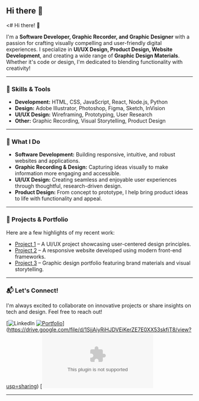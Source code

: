 ## Hi there 👋

<# Hi there! 👋

I'm a **Software Developer, Graphic Recorder, and Graphic Designer** with a passion for crafting visually compelling and user-friendly digital experiences. I specialize in **UI/UX Design, Product Design, Website Development**, and creating a wide range of **Graphic Design Materials**. Whether it's code or design, I'm dedicated to blending functionality with creativity!

---

### 🔧 Skills & Tools

- **Development:** HTML, CSS, JavaScript, React, Node.js, Python
- **Design:** Adobe Illustrator, Photoshop, Figma, Sketch, InVision
- **UI/UX Design:** Wireframing, Prototyping, User Research
- **Other:** Graphic Recording, Visual Storytelling, Product Design

---

### 🌟 What I Do

- **Software Development:** Building responsive, intuitive, and robust websites and applications.
- **Graphic Recording & Design:** Capturing ideas visually to make information more engaging and accessible.
- **UI/UX Design:** Creating seamless and enjoyable user experiences through thoughtful, research-driven design.
- **Product Design:** From concept to prototype, I help bring product ideas to life with functionality and appeal.

---

### 📌 Projects & Portfolio

Here are a few highlights of my recent work:

- [Project 1](#) – A UI/UX project showcasing user-centered design principles.
- [Project 2](#) – A responsive website developed using modern front-end frameworks.
- [Project 3](#) – Graphic design portfolio featuring brand materials and visual storytelling.

---

### 📬 Let's Connect!

I'm always excited to collaborate on innovative projects or share insights on tech and design. Feel free to reach out!

[![LinkedIn](www.linkedin.com/in/ian-ndung-u-412352237) 
[![Portfolio]([https://img.shields.io/badge/-Portfolio-orange?style=flat&logo=codeigniter)](https://yourportfolio.com)](https://drive.google.com/file/d/1SjjAiyRiHJDVEiKerZE7E0XX53skfjT8/view?usp=sharing) 
[![Email](mainaianndungu@gmail.com)

---

